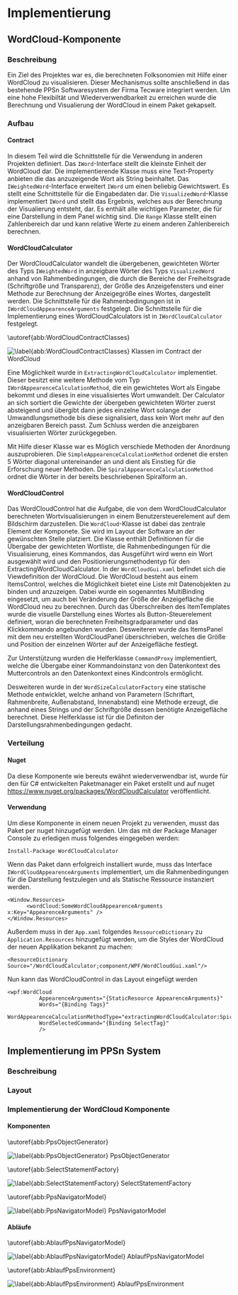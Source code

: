 # Implementierung
## WordCloud-Komponente
### Beschreibung
Ein Ziel des Projektes war es, die berechneten Folksonomien mit Hilfe einer WordCloud zu visualisieren. Dieser Mechanismus sollte anschließend in das bestehende PPSn Softwaresystem der Firma Tecware integriert werden. Um eine hohe Flexibiltät und Wiederverwendbarkeit zu erreichen wurde die Berechnung und Visualierung der WordCloud in einem Paket gekapselt.   
### Aufbau
#### Contract
In diesem Teil wird die Schnittstelle für die Verwendung in anderen Projekten definiert. Das `IWord`-Interface stellt die kleinste Einheit der WordCloud dar. Die implementierende Klasse muss eine Text-Property anbieten die das anzuzeigende Wort als String beinhaltet. Das `IWeightedWord`-Interface erweitert `IWord` um einen beliebig Gewichtswert. Es stellt eine Schnittstelle für die Eingabedaten dar. Die `VisualizedWord`-Klasse implementiert `IWord` und stellt das Ergebnis, welches aus der Berechnung der Visualierung entsteht, dar. Es enthält alle wichtigen Parameter, die für eine Darstellung in dem Panel wichtig sind. Die `Range` Klasse stellt einen Zahlenbereich dar und kann relative Werte zu einem anderen Zahlenbereich berechnen. 

#### WordCloudCalculator
Der WordCloudCalculator wandelt die übergebenen, gewichteten Wörter des Typs `IWeightedWord` in anzeigbare Wörter des Typs `VisualizedWord` anhand von Rahmenbedingungen, die durch die Bereiche der Freiheitsgrade (Schriftgröße und Transparenz), der Größe des Anzeigefensters und einer Methode zur Berechnung der Anzeigegröße eines Wortes, dargestellt werden.
Die Schnittstelle für die Rahmenbedingungen ist in `IWordCloudAppearenceArguments` festgelegt. Die Schnittstelle für die Implementierung eines WordCloudCalculators ist in `IWordCloudCalculator` festgelegt.

\autoref{abb:WordCloudContractClasses}

![\label{abb:WordCloudContractClasses} Klassen im Contract der WordCloud](img/WordCloud_Contract_Classes.jpg)


Eine Möglichkeit wurde in `ExtractingWordCloudCalculator` implementiet.
Dieser besitzt eine weitere Methode vom Typ `IWordAppearenceCalculationMethod`, die ein gewichtetes Wort als Eingabe bekommt und dieses in eine visualisiertes Wort umwandelt. Der Calculator an sich sortiert die Gewichte der übergeben gewichteten Wörter zuerst absteigend und übergibt dann jedes einzelne Wort solange der Umwandlungsmethode bis diese signalisiert, dass kein Wort mehr auf den anzeigbaren Bereich passt. Zum Schluss werden die anzeigbaren visualisierten Wörter zurückgegeben.

Mit Hilfe dieser Klasse war es Möglich verschiede Methoden der Anordnung auszuprobieren. Die `SimpleAppearenceCalculationMethod` ordenet die ersten 5 Wörter diagonal untereinander an und dient als Einstieg für die Erforschung neuer Methoden. Die `SpiralAppearenceCalculationMethod` ordnet die Wörter in der bereits beschriebenen Spiralform an. 

#### WordCloudControl
Das WordCloudControl hat die Aufgabe, die von dem WordCloudCalculator berechneten Wortvisualisierungen in einem Benutzersteuerelement auf dem Bildschirm darzustellen. Die `WordCloud`-Klasse ist dabei das zentrale Element der Komponete. Sie wird im Layout der Software an der gewünschten Stelle platziert. Die Klasse enthält Definitionen für die Übergabe der gewichteten Wortliste, die Rahmenbedingungen für die Visualisierung, eines Kommandos, das Ausgeführt wird wenn ein Wort ausgewählt wird und den Positionierungsmethodentyp für den ExtractingWordCloudCalculator. In der `WordCloudGui.xaml` befindet sich die Viewdefinition der WordCloud. Die WordCloud besteht aus einem ItemsControl, welches die Möglichkeit bietet eine Liste mit Datenobjekten zu binden und anzuzeigen. Dabei wurde ein sogenanntes MultiBinding eingesetzt, um auch bei Veränderung der Größe der Anzeigefläche die WordCloud neu zu berechnen. Durch das Überschreiben des ItemTemplates wurde die visuelle Darstellung eines Wortes als Button-Steuerelement definiert, woran die berechneten Freiheitsgradparameter und das Klickkommando angebunden wurden. Desweiteren wurde das ItemsPanel mit dem neu erstellten WordCloudPanel überschrieben, welches die Größe und Position der einzelnen Wörter auf der Anzeigefläche festlegt.

Zur Unterstützung wurden die Helferklasse `CommandProxy` implementiert, welche die Übergabe einer Kommandoinstanz von den Datenkontext des Muttercontrols an den Datenkontext eines Kindcontrols ermöglicht.

Desweiteren wurde in der `WordSizeCalculatorFactory` eine statische Methode entwicklet, welche anhand von Parametern (Schriftart, Rahmenbreite, Außenabstand, Innenabstand) eine Methode erzeugt, die anhand eines Strings und der Schriftgröße dessen benötigte Anzeigefläche berechnet. Diese Helferklasse ist für die Definiton der Darstellungsrahmenbedingungen gedacht.

### Verteilung
#### Nuget
Da diese Komponente wie bereuts ewähnt wiederverwendbar ist, wurde für den für C# entwickelten Paketmanager ein Paket erstellt und auf nuget https://www.nuget.org/packages/WordCloudCalculator veröffentlicht.

#### Verwendung
Um diese Komponente in einem neuen Projekt zu verwenden, musst das Paket per nuget hinzugefügt werden. Um das mit der Package Manager Console zu erledigen muss folgendes eingegeben werden:
```
Install-Package WordCloudCalculator
```
Wenn das Paket dann erfolgreich installiert wurde, muss das Interface `IWordCloudAppearenceArguments` implementiert, um die Rahmenbedingungen für die Darstellung festzulegen und als Statische Ressource instanziert werden.
```
<Window.Resources>
      <wordCloud:SomeWordCloudAppearenceArguments x:Key="AppearenceArguments" />
</Window.Resources>
```
Außerdem muss in der `App.xaml` folgendes `RessourceDictionary` zu `Application.Resources` hinzugefügt werden, um die Styles der WordCloud der neuen Applikation bekannt zu machen:
```
<ResourceDictionary Source="/WordCloudCalculator;component/WPF/WordCloudGui.xaml"/>
```
Nun kann das WordCloudControl in das Layout eingefügt werden
```
<wpf:WordCloud 
          AppearenceArguments="{StaticResource AppearenceArguments}"
          Words="{Binding Tags}"
          WordAppearenceCalculationMethodType="extractingWordCloudCalculator:SpiralAppearenceCalculationMethod"
          WordSelectedCommand="{Binding SelectTag}" 
          />
```


## Implementierung im PPSn System
### Beschreibung

### Layout

### Implementierung der WordCloud Komponente
<!-- WICHTIG: Berechnung der Gewichte beschreiben! -->
#### Komponenten

\autoref{abb:PpsObjectGenerator}

![\label{abb:PpsObjectGenerator} PpsObjectGenerator](img/PpsObjectGenerator.jpg)

\autoref{abb:SelectStatementFactory}

![\label{abb:SelectStatementFactory} SelectStatementFactory](img/SelectStatementFactory.jpg)

\autoref{abb:PpsNavigatorModel}

![\label{abb:PpsNavigatorModel} PpsNavigatorModel](img/PpsNavigatorModel.jpg)

#### Abläufe

\autoref{abb:AblaufPpsNavigatorModel}

![\label{abb:AblaufPpsNavigatorModel} AblaufPpsNavigatorModel](img/AblaufPpsNavigatorModel.jpg)

\autoref{abb:AblaufPpsEnvironment}

![\label{abb:AblaufPpsEnvironment} AblaufPpsEnvironment](img/AblaufPpsEnvironment.jpg)

<!-- 

![\label{abb:} ](img/.jpg)

![\label{abb:} ](img/.jpg)

-->
